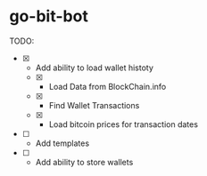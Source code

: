 # go-bit-bot


TODO:
- [x] - Add ability to load wallet histoty
  - [x] - Load Data from BlockChain.info
  - [x] - Find Wallet Transactions
  - [x] - Load bitcoin prices for transaction dates
- [ ] - Add templates
- [ ] - Add ability to store wallets
